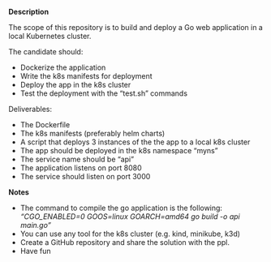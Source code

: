 **Description**

The scope of this repository is to build and deploy a Go web application in a local Kubernetes cluster.

The candidate should:
- Dockerize the application
- Write the k8s manifests for deployment
- Deploy the app in the k8s cluster
- Test the deployment with the “test.sh” commands

Deliverables:
- The Dockerfile
- The k8s manifests (preferably helm charts)
- A script that deploys 3 instances of the the app to a local k8s cluster
- The app should be deployed in the k8s namespace “myns”
- The service name should be “api”
- The application listens on port 8080
- The service should listen on port 3000

**Notes**

- The command to compile the go application is the following: *“CGO\_ENABLED=0 GOOS=linux GOARCH=amd64 go build -o api main.go”*
- You can use any tool for the k8s cluster (e.g. kind, minikube, k3d)
- Create a GitHub repository and share the solution with the ppl.
- Have fun

